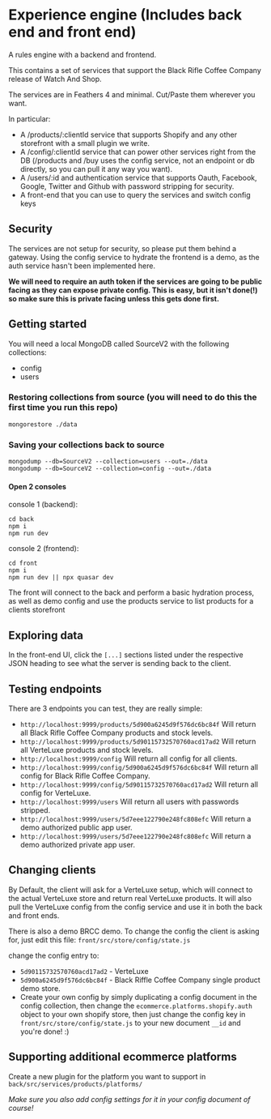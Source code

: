 # Experience engine (Includes back end and front end)
A rules engine with a backend and frontend.


This contains a set of services that support the Black Rifle Coffee Company release of Watch And Shop.

The services are in Feathers 4 and minimal. Cut/Paste them wherever you want.

In particular:

* A /products/:clientId service that supports Shopify and any other storefront with a small plugin we write.
* A /config/:clientId service that can power other services right from the DB (/products and /buy uses the config service, not an endpoint or db directly, so you can pull it any way you want).
* A /users/:id and authentication service that supports Oauth, Facebook, Google, Twitter and Github with password stripping for security.
* A front-end that you can use to query the services and switch config keys

## Security
The services are not setup for security, so please put them behind a gateway. Using the config service to hydrate the frontend is a demo, as the auth service hasn't been implemented here.

**We will need to require an auth token if the services are going to be public facing as they can expose private config. This is easy, but it isn't done(!) so make sure this is private facing unless this gets done first.**

## Getting started
You will need a local MongoDB called SourceV2 with the following collections:

* config
* users

### Restoring collections from source (you will need to do this the first time you run this repo)

```
mongorestore ./data
```

### Saving your collections back to source

```
mongodump --db=SourceV2 --collection=users --out=./data
mongodump --db=SourceV2 --collection=config --out=./data
```

#### Open 2 consoles

console 1 (backend):
```
cd back
npm i
npm run dev
```

console 2 (frontend):
```
cd front
npm i
npm run dev || npx quasar dev
```

The front will connect to the back and perform a basic hydration process, as well as demo config and use the products service to list products for a clients storefront

## Exploring data

In the front-end UI, click the ```[...]``` sections listed under the respective JSON heading to see what the server is sending back to the client.

## Testing endpoints

There are 3 endpoints you can test, they are really simple:

* ```http://localhost:9999/products/5d900a6245d9f576dc6bc84f``` Will return all Black Rifle Coffee Company products and stock levels.
* ```http://localhost:9999/products/5d90115732570760acd17ad2``` Will return all VerteLuxe products and stock levels.
* ```http://localhost:9999/config``` Will return all config for all clients.
* ```http://localhost:9999/config/5d900a6245d9f576dc6bc84f``` Will return all config for Black Rifle Coffee Company.
* ```http://localhost:9999/config/5d90115732570760acd17ad2``` Will return all config for VerteLuxe.
* ```http://localhost:9999/users``` Will return all users with passwords stripped.
* ```http://localhost:9999/users/5d7eee122790e248fc808efc``` Will return a demo authorized public app user.
* ```http://localhost:9999/users/5d7eee122790e248fc808efc``` Will return a demo authorized private app user.

## Changing clients

By Default, the client will ask for a VerteLuxe setup, which will connect to the actual VerteLuxe store and return real VerteLuxe products.  It will also pull the VerteLuxe config from the config service and use it in both the back and front ends.

There is also a demo BRCC demo.  To change the config the client is asking for, just edit this file: ```front/src/store/config/state.js```

change the config entry to:

* ```5d90115732570760acd17ad2``` - VerteLuxe
* ```5d900a6245d9f576dc6bc84f``` - Black Riffle Coffee Company single product demo store.
* Create your own config by simply duplicating a config document in the config collection, then change the ```ecommerce.platforms.shopify.auth``` object to your own shopify store, then just change the config key in ```front/src/store/config/state.js``` to your new document ```__id``` and you're done! :)

## Supporting additional ecommerce platforms
Create a new plugin for the platform you want to support in ```back/src/services/products/platforms/```

*Make sure you also add config settings for it in your config document of course!*
